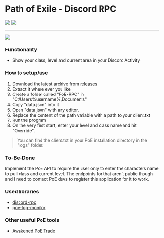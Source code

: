 # Path of Exile - Discord RPC

![](https://img.shields.io/badge/Version-1.0.0-green?style=flat-square)
![](https://img.shields.io/github/last-commit/dubskysteam/PathOfExile-DiscordRPC?style=flat-square)
___
![](https://img.shields.io/badge/PoE%20Version-3.20%20Sanctum-orange?style=for-the-badge)

### Functionality
* Show your class, level and current area in your Discord Activity

### How to setup/use
1. Download the latest archive from [releases](https://github.com/DubskySteam/PathOfExile-DiscordRPC/releases)
2. Extract it where ever you like
3. Create a folder called "PoE-RPC" in "C:\Users\%username%\Documents\"
4. Copy "data.json" into it
5. Open "data.json" with any editor.
6. Replace the content of the path variable with a path to your client.txt
7. Run the program
8. On the very first start, enter your level and class name and hit "Override".

> You can find the client.txt in your PoE installation directory in the "logs" folder.

### To-Be-Done
Implement the PoE API to require the user only to enter the characters name to pull class and current level.
The endpoints for that aren't public though and I need to contact PoE devs to register this application for it to work.

### Used libraries
* [discord-rpc](https://www.npmjs.com/package/discord-rpc)
* [poe-log-monitor](https://www.npmjs.com/package/poe-log-monitor)

### Other useful PoE tools
* [Awakened PoE Trade](https://github.com/SnosMe/awakened-poe-trade)